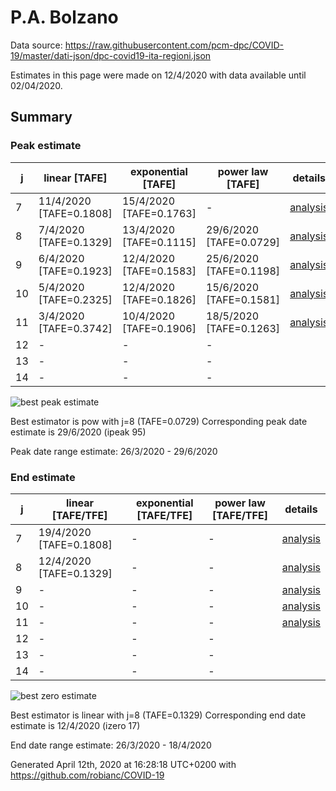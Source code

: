 # P.A. Bolzano


Data source: https://raw.githubusercontent.com/pcm-dpc/COVID-19/master/dati-json/dpc-covid19-ita-regioni.json

Estimates in this page were made on 12/4/2020 with data available until 02/04/2020.


## Summary 

### Peak estimate 
|j|linear [TAFE]|exponential [TAFE]|power law [TAFE]|details|
|---|----|-----------|---------|-------|
|7|11/4/2020 [TAFE=0.1808]|15/4/2020 [TAFE=0.1763]|-|[analysis](COVID-19_p.a._bolzano_j7_2020-04-02.md)|
|8|7/4/2020 [TAFE=0.1329]|13/4/2020 [TAFE=0.1115]|29/6/2020 [TAFE=0.0729]|[analysis](COVID-19_p.a._bolzano_j8_2020-04-02.md)|
|9|6/4/2020 [TAFE=0.1923]|12/4/2020 [TAFE=0.1583]|25/6/2020 [TAFE=0.1198]|[analysis](COVID-19_p.a._bolzano_j9_2020-04-02.md)|
|10|5/4/2020 [TAFE=0.2325]|12/4/2020 [TAFE=0.1826]|15/6/2020 [TAFE=0.1581]|[analysis](COVID-19_p.a._bolzano_j10_2020-04-02.md)|
|11|3/4/2020 [TAFE=0.3742]|10/4/2020 [TAFE=0.1906]|18/5/2020 [TAFE=0.1263]|[analysis](COVID-19_p.a._bolzano_j11_2020-04-02.md)|
|12|-|-|-||
|13|-|-|-||
|14|-|-|-||

![best peak estimate](COVID-19_p.a._bolzano_j8_2020-04-02.png)

Best estimator is pow with j=8 (TAFE=0.0729)
Corresponding peak date estimate is 29/6/2020 (ipeak 95)


Peak date range estimate: 26/3/2020 - 29/6/2020

### End estimate 
|j|linear [TAFE/TFE]|exponential [TAFE/TFE]|power law [TAFE/TFE]|details|
|---|----|-----------|---------|-------|
|7|19/4/2020 [TAFE=0.1808]|-|-|[analysis](COVID-19_p.a._bolzano_j7_2020-04-02.md)|
|8|12/4/2020 [TAFE=0.1329]|-|-|[analysis](COVID-19_p.a._bolzano_j8_2020-04-02.md)|
|9|-|-|-|[analysis](COVID-19_p.a._bolzano_j9_2020-04-02.md)|
|10|-|-|-|[analysis](COVID-19_p.a._bolzano_j10_2020-04-02.md)|
|11|-|-|-|[analysis](COVID-19_p.a._bolzano_j11_2020-04-02.md)|
|12|-|-|-||
|13|-|-|-||
|14|-|-|-||

![best zero estimate](COVID-19_p.a._bolzano_j8_2020-04-02.png)

Best estimator is linear with j=8 (TAFE=0.1329)
Corresponding end date estimate is 12/4/2020 (izero 17)


End date range estimate: 26/3/2020 - 18/4/2020

Generated April 12th, 2020 at 16:28:18 UTC+0200 with https://github.com/robianc/COVID-19
